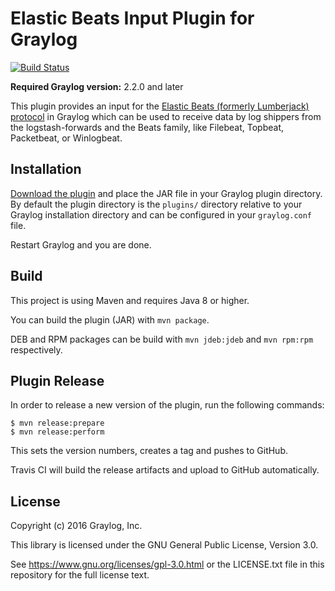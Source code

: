 # Elastic Beats Input Plugin for Graylog

[![Build Status](https://travis-ci.org/Graylog2/graylog-plugin-beats.svg?branch=master)](https://travis-ci.org/Graylog2/graylog-plugin-beats)

**Required Graylog version:** 2.2.0 and later

This plugin provides an input for the [Elastic Beats (formerly Lumberjack) protocol](https://github.com/logstash-plugins/logstash-input-beats/blob/v2.0.0/PROTOCOL.md) in Graylog which can be used to receive data by log shippers from the logstash-forwards and the Beats family, like Filebeat, Topbeat, Packetbeat, or Winlogbeat.


## Installation

[Download the plugin](https://github.com/Graylog2/graylog-plugin-beats/releases) and place the JAR file in your Graylog plugin directory.
By default the plugin directory is the `plugins/` directory relative to your Graylog installation directory and can be configured in your `graylog.conf` file.

Restart Graylog and you are done.


## Build

This project is using Maven and requires Java 8 or higher.

You can build the plugin (JAR) with `mvn package`.

DEB and RPM packages can be build with `mvn jdeb:jdeb` and `mvn rpm:rpm` respectively.


## Plugin Release

In order to release a new version of the plugin, run the following commands:

```
$ mvn release:prepare
$ mvn release:perform
```

This sets the version numbers, creates a tag and pushes to GitHub.

Travis CI will build the release artifacts and upload to GitHub automatically.


## License

Copyright (c) 2016 Graylog, Inc.

This library is licensed under the GNU General Public License, Version 3.0.

See https://www.gnu.org/licenses/gpl-3.0.html or the LICENSE.txt file in this repository for the full license text.
